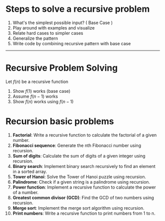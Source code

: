 # Steps to solve a recursive problem

 1. What's the simplest possible input? ( Base Case )
 2. Play around with examples and visualize
 3. Relate hard cases to simpler cases
 4. Generalize the pattern
 5. Write code by combining recursive pattern with base case

---
# Recursive Problem Solving

 Let $f(n)$ be a recursive function
 1. Show $f(1)$ works (base case)
 2. Assume $f(n-1)$ works
 3. Show $f(n)$ works using $f(n-1)$

# Recursion basic problems

1. **Factorial**: Write a recursive function to calculate the factorial of a given number.
2. **Fibonacci sequence**: Generate the nth Fibonacci number using recursion.
3. **Sum of digits**: Calculate the sum of digits of a given integer using recursion.
4. **Binary search**: Implement binary search recursively to find an element in a sorted array.
5. **Tower of Hanoi**: Solve the Tower of Hanoi puzzle using recursion.
6. **Palindrome**: Check if a given string is a palindrome using recursion.
7. **Power function**: Implement a recursive function to calculate the power of a number.
8. **Greatest common divisor (GCD)**: Find the GCD of two numbers using recursion.
9. **Merge sort**: Implement the merge sort algorithm using recursion.
10. **Print numbers**: Write a recursive function to print numbers from 1 to n.

